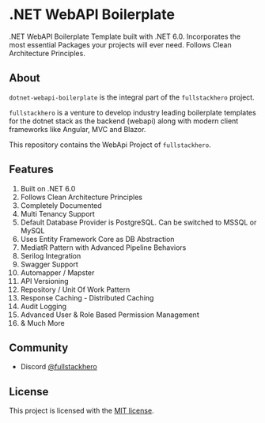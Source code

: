 # .NET WebAPI Boilerplate
.NET WebAPI Boilerplate Template built with .NET 6.0. Incorporates the most essential Packages your projects will ever need. Follows Clean Architecture Principles.

## About
 
`dotnet-webapi-boilerplate` is the integral part of the `fullstackhero` project.

`fullstackhero` is a venture to develop industry leading boilerplate templates for the dotnet stack as the backend (webapi) along with modern client frameworks like Angular, MVC and Blazor.

This repository contains the WebApi Project of `fullstackhero`.

## Features

1. Built on .NET 6.0
2. Follows Clean Architecture Principles
3. Completely Documented
4. Multi Tenancy Support
5. Default Database Provider is PostgreSQL. Can be switched to MSSQL or MySQL
6. Uses Entity Framework Core as DB Abstraction
7. MediatR Pattern with Advanced Pipeline Behaviors
8. Serilog Integration
9. Swagger Support
10. Automapper / Mapster
11. API Versioning
12. Repository / Unit Of Work Pattern
13. Response Caching - Distributed Caching
14. Audit Logging
15. Advanced User & Role Based Permission Management 
16. & Much More

## Community

- Discord [@fullstackhero](https://discord.gg/gdgHRt4mMw)

## License

This project is licensed with the [MIT license](LICENSE).
